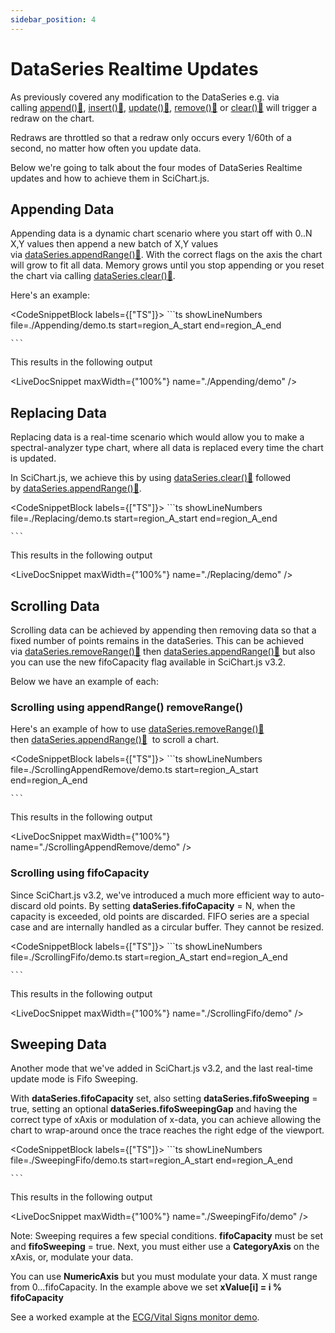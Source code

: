 ```yaml
---
sidebar_position: 4
---
```


# DataSeries Realtime Updates

As previously covered any modification to the DataSeries e.g. via calling [append():blue_book:](https://www.scichart.com/documentation/js/current/typedoc/classes/xydataseries.html#append), [insert():blue_book:](https://www.scichart.com/documentation/js/current/typedoc/classes/xydataseries.html#insert), [update():blue_book:](https://www.scichart.com/documentation/js/current/typedoc/classes/xydataseries.html#update), [remove():blue_book:](https://www.scichart.com/documentation/js/current/typedoc/classes/xydataseries.html#removeat) or [clear():blue_book:](https://www.scichart.com/documentation/js/current/typedoc/classes/xydataseries.html#clear) will trigger a redraw on the chart.

Redraws are throttled so that a redraw only occurs every 1/60th of a second, no matter how often you update data.

Below we're going to talk about the four modes of DataSeries Realtime updates and how to achieve them in SciChart.js.

Appending Data
--------------

Appending data is a dynamic chart scenario where you start off with 0..N X,Y values then append a new batch of X,Y values via [dataSeries.appendRange():blue_book:](https://www.scichart.com/documentation/js/current/typedoc/classes/xydataseries.html#appendRange). With the correct flags on the axis the chart will grow to fit all data. Memory grows until you stop appending or you reset the chart via calling [dataSeries.clear():blue_book:](https://www.scichart.com/documentation/js/current/typedoc/classes/xydataseries.html#clear).

Here's an example:

<CodeSnippetBlock labels={["TS"]}>
    ```ts showLineNumbers file=./Appending/demo.ts start=region_A_start end=region_A_end

    ```

</CodeSnippetBlock>

This results in the following output

<LiveDocSnippet maxWidth={"100%"} name="./Appending/demo" />

Replacing Data
--------------

Replacing data is a real-time scenario which would allow you to make a spectral-analyzer type chart, where all data is replaced every time the chart is updated.

In SciChart.js, we achieve this by using [dataSeries.clear():blue_book:](https://www.scichart.com/documentation/js/current/typedoc/classes/xydataseries.html#clear) followed by [dataSeries.appendRange():blue_book:](https://www.scichart.com/documentation/js/current/typedoc/classes/xydataseries.html#appendRange).

<CodeSnippetBlock labels={["TS"]}>
    ```ts showLineNumbers file=./Replacing/demo.ts start=region_A_start end=region_A_end

    ```

</CodeSnippetBlock>

This results in the following output

<LiveDocSnippet maxWidth={"100%"} name="./Replacing/demo" />

Scrolling Data
--------------

Scrolling data can be achieved by appending then removing data so that a fixed number of points remains in the dataSeries. This can be achieved via [dataSeries.removeRange():blue_book:](https://www.scichart.com/documentation/js/current/typedoc/classes/xydataseries.html#removeRange) then [dataSeries.appendRange():blue_book:](https://www.scichart.com/documentation/js/current/typedoc/classes/xydataseries.html#appendRange) but also you can use the new fifoCapacity flag available in SciChart.js v3.2.

Below we have an example of each:

### Scrolling using appendRange() removeRange()

Here's an example of how to use [dataSeries.removeRange():blue_book:](https://www.scichart.com/documentation/js/current/typedoc/classes/xydataseries.html#removeRange) then [dataSeries.appendRange():blue_book:](https://www.scichart.com/documentation/js/current/typedoc/classes/xydataseries.html#appendRange)  to scroll a chart.

<CodeSnippetBlock labels={["TS"]}>
    ```ts showLineNumbers file=./ScrollingAppendRemove/demo.ts start=region_A_start end=region_A_end

    ```

</CodeSnippetBlock>

This results in the following output

<LiveDocSnippet maxWidth={"100%"} name="./ScrollingAppendRemove/demo" />

### Scrolling using fifoCapacity

Since SciChart.js v3.2, we've introduced a much more efficient way to auto-discard old points. By setting **dataSeries.fifoCapacity** = N, when the capacity is exceeded, old points are discarded. FIFO series are a special case and are internally handled as a circular buffer. They cannot be resized.

<CodeSnippetBlock labels={["TS"]}>
    ```ts showLineNumbers file=./ScrollingFifo/demo.ts start=region_A_start end=region_A_end

    ```

</CodeSnippetBlock>

This results in the following output

<LiveDocSnippet maxWidth={"100%"} name="./ScrollingFifo/demo" />

Sweeping Data
-------------

Another mode that we've added in SciChart.js v3.2, and the last real-time update mode is Fifo Sweeping.

With **dataSeries.fifoCapacity** set, also setting **dataSeries.fifoSweeping** = true, setting an optional **dataSeries.fifoSweepingGap** and having the correct type of xAxis or modulation of x-data, you can achieve allowing the chart to wrap-around once the trace reaches the right edge of the viewport.

<CodeSnippetBlock labels={["TS"]}>
    ```ts showLineNumbers file=./SweepingFifo/demo.ts start=region_A_start end=region_A_end

    ```

</CodeSnippetBlock>

This results in the following output

<LiveDocSnippet maxWidth={"100%"} name="./SweepingFifo/demo" />

Note: Sweeping requires a few special conditions. **fifoCapacity** must be set and **fifoSweeping** = true. Next, you must either use a **CategoryAxis** on the xAxis, or, modulate your data.

You can use **NumericAxis** but you must modulate your data. X must range from 0...fifoCapacity. In the example above we set **xValue\[i\] = i % fifoCapacity**

See a worked example at the [ECG/Vital Signs monitor demo](https://www.scichart.com/demo/javascript-vital-signs-ecg-medical-chart-example).
